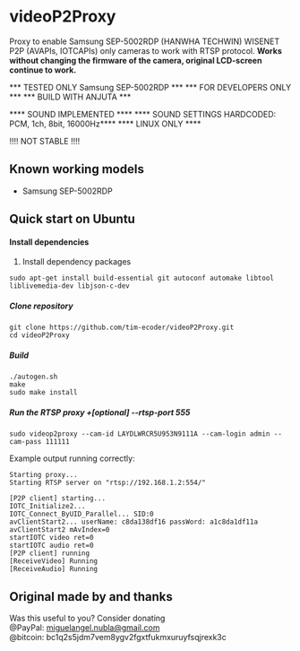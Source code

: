 # videoP2Proxy
Proxy to enable Samsung SEP-5002RDP (HANWHA TECHWIN) WISENET P2P (AVAPIs, IOTCAPIs) only cameras to work with RTSP protocol.
**Works without changing the firmware of the camera, original LCD-screen continue to work.**

*** TESTED ONLY Samsung SEP-5002RDP ***
*** FOR DEVELOPERS ONLY ***
*** BUILD WITH ANJUTA ***

**** SOUND IMPLEMENTED ****
**** SOUND SETTINGS HARDCODED: PCM, 1ch, 8bit, 16000Hz****
**** LINUX ONLY ****

!!!! NOT STABLE !!!!

 Known working models
-----------
* Samsung SEP-5002RDP

Quick start on Ubuntu
-----------

#### Install dependencies
1. Install dependency packages
```
sudo apt-get install build-essential git autoconf automake libtool liblivemedia-dev libjson-c-dev
```
##### Clone repository
```
git clone https://github.com/tim-ecoder/videoP2Proxy.git
cd videoP2Proxy
```

##### Build
```
./autogen.sh
make
sudo make install
```

##### Run the RTSP proxy +[optional] --rtsp-port 555
```
sudo videop2proxy --cam-id LAYDLWRCR5U953N9111A --cam-login admin --cam-pass 111111
```
Example output running correctly:
```
Starting proxy...
Starting RTSP server on "rtsp://192.168.1.2:554/"

[P2P client] starting...
IOTC_Initialize2...
IOTC_Connect_ByUID_Parallel... SID:0
avClientStart2... userName: c8da138df16 passWord: a1c8da1df11a
avClientStart2 mAvIndex=0
startIOTC video ret=0
startIOTC audio ret=0
[P2P client] running
[ReceiveVideo] Running
[ReceiveAudio] Running
```


Original made by and thanks
-----------

Was this useful to you? Consider donating  
@PayPal: miguelangel.nubla@gmail.com  
@bitcoin: bc1q2s5jdm7vem8ygv2fgxtfukmxuruyfsqjrexk3c
